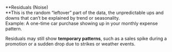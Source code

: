 **Residuals (Noise)  
**This is the random “leftover” part of the data, the unpredictable ups and downs that can’t be explained by trend or seasonality.  
Example: A one-time car purchase showing up in your monthly expense pattern.

Residuals may still show **temporary patterns**, such as a sales spike during a promotion or a sudden drop due to strikes or weather events.